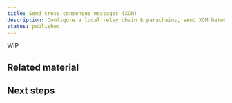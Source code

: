 ```yaml
---
title: Send cross-consensus messages (XCM)
description: Configure a local relay chain & parachains, send XCM between parachains and the relay chain.
status: published
---
```


WIP

<!-- TODO NAV.YAML -->
<!-- content/md/en/docs/tutorials/build-a-parachain/parachain.md in next steps once in nav -->

<!-- TODO

Outline:
- VMP with single collator configured and executed
  - relay local and parachain tutos completed, assume single parachain on relay chain
- Add Rocmine to the local relaychain
  - [HRMP](/reference/how-to-guides/parachains/add-hrmp-channels/) updated for this purpose and referenced.
  - [Add parachain nodes](/reference/how-to-guides/parachains/add-paranodes/) used if needed to add relay validators and additional collators.
  - New guide for various ways to get a slot for testing and for production? TODO

-->

## Related material

<!-- TODO NAV.YAML -->
<!-- content/md/en/docs/reference/how-to-guides/parachains/add-hrmp-channels.md referenced -->
<!-- content/md/en/docs/reference/how-to-guides/parachains/add-vmp-channels.md created and referenced -->

## Next steps
